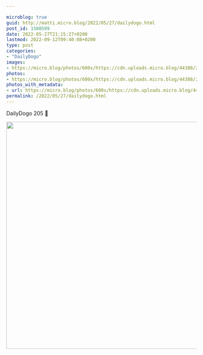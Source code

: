 ```yaml
---

microblog: true
guid: http://matti.micro.blog/2022/05/27/dailydogo.html
post_id: 1580599
date: 2022-05-27T21:15:27+0200
lastmod: 2022-09-12T09:40:08+0200
type: post
categories:
- "DailyDogo"
images:
- https://micro.blog/photos/600x/https://cdn.uploads.micro.blog/44388/2022/0ecf7070bd.jpg
photos:
- https://micro.blog/photos/600x/https://cdn.uploads.micro.blog/44388/2022/0ecf7070bd.jpg
photos_with_metadata:
- url: https://micro.blog/photos/600x/https://cdn.uploads.micro.blog/44388/2022/0ecf7070bd.jpg
permalink: /2022/05/27/dailydogo.html
---
```

DailyDogo 205 🐶

<img src="/media/uploads/2022/0ecf7070bd.jpg" width="600" height="600" alt="" />
